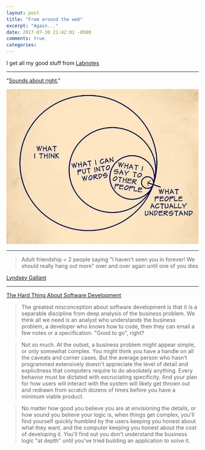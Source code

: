 ```yaml
---
layout: post
title: "From around the web"
excerpt: "Again..."
date: 2017-07-30 21:42:01 -0500
comments: true
categories: 
---
```


I get all my good stuff from [Labnotes](https://labnotes.org/)

---

"[Sounds about right.](https://twitter.com/theemilykey/status/890254833705295872)"

![](/assets/2017/07/sounds-about-right.jpg)

---

> Adult friendship = 2 people saying "I haven't seen you in forever! We should really hang out more" over and over again until one of you dies

[Lyndsey Gallant](https://twitter.com/apocalynds/status/889169062047174658)

---

[The Hard Thing About Software Development](https://www.linkedin.com/pulse/hard-thing-software-development-jesse-watson)

> The greatest misconception about software development is that it is a separable discipline from deep analysis of the business problem. We think all we need is an analyst who understands the business problem, a developer who knows how to code, then they can email a few notes or a specification. "Good to go", right?

> Not so much. At the outset, a business problem might appear simple, or only somewhat complex. You might think you have a handle on all the caveats and corner cases. But the average person who hasn't programmed extensively doesn't appreciate the level of detail and explicitness that computers require to do absolutely anything. Every behavior must be dictated with excruciating specificity. And your plan for how users will interact with the system will likely get thrown out and redrawn from scratch dozens of times before you have a minimum viable product.

> No matter how good you believe you are at envisioning the details, or how sound you believe your logic is, when things get complex, you'll find yourself quickly humbled by the users keeping you honest about what they want, and the computer keeping you honest about the cost of developing it. You'll find out you don't understand the business logic "at depth" until you've tried building an application to solve it.